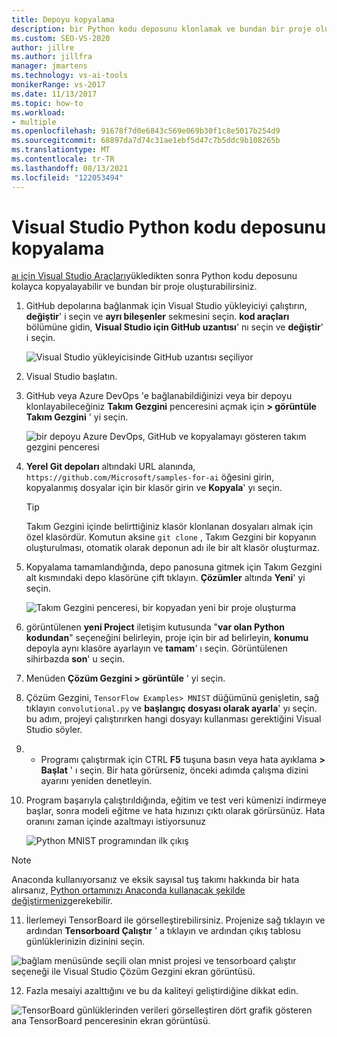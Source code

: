 ```yaml
---
title: Depoyu kopyalama
description: bir Python kodu deposunu klonlamak ve bundan bir proje oluşturmak için aı Visual Studio Araçları nasıl kullanacağınızı öğrenin.
ms.custom: SEO-VS-2020
author: jillre
ms.author: jillfra
manager: jmartens
ms.technology: vs-ai-tools
monikerRange: vs-2017
ms.date: 11/13/2017
ms.topic: how-to
ms.workload:
- multiple
ms.openlocfilehash: 91678f7d0e6843c569e069b30f1c8e5017b254d9
ms.sourcegitcommit: 68897da7d74c31ae1ebf5d47c7b5ddc9b108265b
ms.translationtype: MT
ms.contentlocale: tr-TR
ms.lasthandoff: 08/13/2021
ms.locfileid: "122053494"
---
```

# <a name="clone-a-repository-of-python-code-in-visual-studio"></a>Visual Studio Python kodu deposunu kopyalama

[aı için Visual Studio Araçları](installation.md)yükledikten sonra Python kodu deposunu kolayca kopyalayabilir ve bundan bir proje oluşturabilirsiniz.

1. GitHub depolarına bağlanmak için Visual Studio yükleyiciyi çalıştırın, **değiştir**' i seçin ve **ayrı bileşenler** sekmesini seçin. **kod araçları** bölümüne gidin, **Visual Studio için GitHub uzantısı**' nı seçin ve **değiştir**' i seçin.

    ![Visual Studio yükleyicisinde GitHub uzantısı seçiliyor](media/create-project-repo/installation-github-extension.png)

2. Visual Studio başlatın.

3. GitHub veya Azure DevOps 'e bağlanabildiğinizi veya bir depoyu klonlayabileceğiniz **Takım Gezgini** penceresini açmak için **> görüntüle Takım Gezgini** ' yi seçin.

    ![bir depoyu Azure DevOps, GitHub ve kopyalamayı gösteren takım gezgini penceresi](media/create-project-repo/team-explorer-devops.png)

4. **Yerel Git depoları** altındaki URL alanında, `https://github.com/Microsoft/samples-for-ai` öğesini girin, kopyalanmış dosyalar için bir klasör girin ve **Kopyala**' yı seçin.

    > [!Tip]
    > Takım Gezgini içinde belirttiğiniz klasör klonlanan dosyaları almak için özel klasördür. Komutun aksine `git clone` , Takım Gezgini bir kopyanın oluşturulması, otomatik olarak deponun adı ile bir alt klasör oluşturmaz.

5. Kopyalama tamamlandığında, depo panosuna gitmek için Takım Gezgini alt kısmındaki depo klasörüne çift tıklayın. **Çözümler** altında **Yeni**' yi seçin.

    ![Takım Gezgini penceresi, bir kopyadan yeni bir proje oluşturma](media/create-project-repo/team-explorer-new-project.png)

6. görüntülenen **yeni Project** iletişim kutusunda "**var olan Python kodundan**" seçeneğini belirleyin, proje için bir ad belirleyin, **konumu** depoyla aynı klasöre ayarlayın ve **tamam**' ı seçin. Görüntülenen sihirbazda **son**' u seçin.

7. Menüden **Çözüm Gezgini > görüntüle** ' yi seçin.

8. Çözüm Gezgini, `TensorFlow Examples> MNIST` düğümünü genişletin, sağ tıklayın `convolutional.py` ve **başlangıç dosyası olarak ayarla**' yı seçin. bu adım, projeyi çalıştırırken hangi dosyayı kullanması gerektiğini Visual Studio söyler.

9.  + Programı çalıştırmak için CTRL **F5** tuşuna basın veya hata ayıklama **> Başlat** ' ı seçin. Bir hata görürseniz, önceki adımda çalışma dizini ayarını yeniden denetleyin.

10. Program başarıyla çalıştırıldığında, eğitim ve test veri kümenizi indirmeye başlar, sonra modeli eğitme ve hata hızınızı çıktı olarak görürsünüz. Hata oranını zaman içinde azaltmayı istiyorsunuz

    ![Python MNIST programından ilk çıkış](media/create-project-repo/tensorflow-mnist-running.png)

   > [!NOTE]
   > Anaconda kullanıyorsanız ve eksik sayısal tuş takımı hakkında bir hata alırsanız, [Python ortamınızı Anaconda kullanacak şekilde değiştirmeniz](../python/selecting-a-python-environment-for-a-project.md)gerekebilir.

11. İlerlemeyi TensorBoard ile görselleştirebilirsiniz. Projenize sağ tıklayın ve ardından **Tensorboard Çalıştır** ' a tıklayın ve ardından çıkış tablosu günlüklerinizin dizinini seçin.

   ![bağlam menüsünde seçili olan mnist projesi ve tensorboard çalıştır seçeneği ile Visual Studio Çözüm Gezgini ekran görüntüsü.](media/create-project-repo/run-tensorboard.png)

12. Fazla mesaiyi azalttığını ve bu da kaliteyi geliştirdiğine dikkat edin.

   ![TensorBoard günlüklerinden verileri görselleştiren dört grafik gösteren ana TensorBoard penceresinin ekran görüntüsü.](media/create-project-repo/tensorboard.png)
